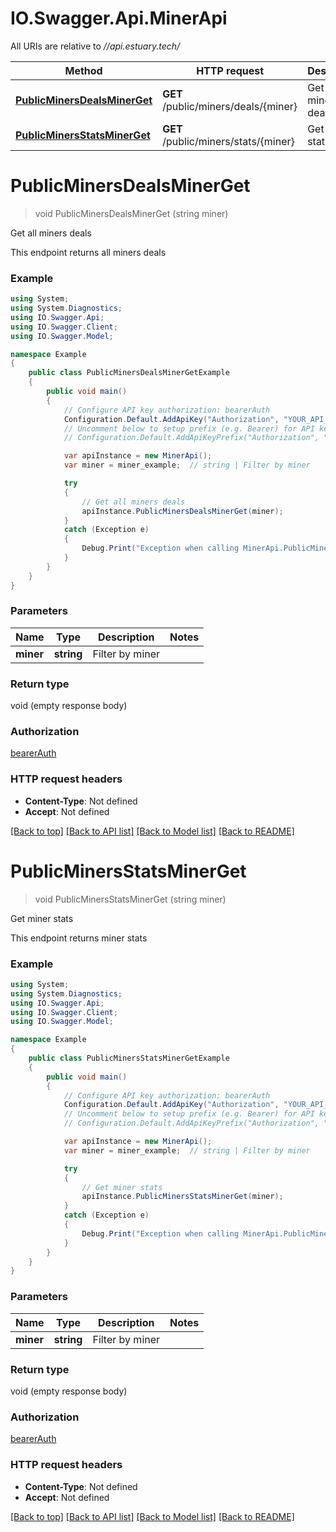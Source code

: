 # IO.Swagger.Api.MinerApi

All URIs are relative to *//api.estuary.tech/*

Method | HTTP request | Description
------------- | ------------- | -------------
[**PublicMinersDealsMinerGet**](MinerApi.md#publicminersdealsminerget) | **GET** /public/miners/deals/{miner} | Get all miners deals
[**PublicMinersStatsMinerGet**](MinerApi.md#publicminersstatsminerget) | **GET** /public/miners/stats/{miner} | Get miner stats

<a name="publicminersdealsminerget"></a>
# **PublicMinersDealsMinerGet**
> void PublicMinersDealsMinerGet (string miner)

Get all miners deals

This endpoint returns all miners deals

### Example
```csharp
using System;
using System.Diagnostics;
using IO.Swagger.Api;
using IO.Swagger.Client;
using IO.Swagger.Model;

namespace Example
{
    public class PublicMinersDealsMinerGetExample
    {
        public void main()
        {
            // Configure API key authorization: bearerAuth
            Configuration.Default.AddApiKey("Authorization", "YOUR_API_KEY");
            // Uncomment below to setup prefix (e.g. Bearer) for API key, if needed
            // Configuration.Default.AddApiKeyPrefix("Authorization", "Bearer");

            var apiInstance = new MinerApi();
            var miner = miner_example;  // string | Filter by miner

            try
            {
                // Get all miners deals
                apiInstance.PublicMinersDealsMinerGet(miner);
            }
            catch (Exception e)
            {
                Debug.Print("Exception when calling MinerApi.PublicMinersDealsMinerGet: " + e.Message );
            }
        }
    }
}
```

### Parameters

Name | Type | Description  | Notes
------------- | ------------- | ------------- | -------------
 **miner** | **string**| Filter by miner | 

### Return type

void (empty response body)

### Authorization

[bearerAuth](../README.md#bearerAuth)

### HTTP request headers

 - **Content-Type**: Not defined
 - **Accept**: Not defined

[[Back to top]](#) [[Back to API list]](../README.md#documentation-for-api-endpoints) [[Back to Model list]](../README.md#documentation-for-models) [[Back to README]](../README.md)
<a name="publicminersstatsminerget"></a>
# **PublicMinersStatsMinerGet**
> void PublicMinersStatsMinerGet (string miner)

Get miner stats

This endpoint returns miner stats

### Example
```csharp
using System;
using System.Diagnostics;
using IO.Swagger.Api;
using IO.Swagger.Client;
using IO.Swagger.Model;

namespace Example
{
    public class PublicMinersStatsMinerGetExample
    {
        public void main()
        {
            // Configure API key authorization: bearerAuth
            Configuration.Default.AddApiKey("Authorization", "YOUR_API_KEY");
            // Uncomment below to setup prefix (e.g. Bearer) for API key, if needed
            // Configuration.Default.AddApiKeyPrefix("Authorization", "Bearer");

            var apiInstance = new MinerApi();
            var miner = miner_example;  // string | Filter by miner

            try
            {
                // Get miner stats
                apiInstance.PublicMinersStatsMinerGet(miner);
            }
            catch (Exception e)
            {
                Debug.Print("Exception when calling MinerApi.PublicMinersStatsMinerGet: " + e.Message );
            }
        }
    }
}
```

### Parameters

Name | Type | Description  | Notes
------------- | ------------- | ------------- | -------------
 **miner** | **string**| Filter by miner | 

### Return type

void (empty response body)

### Authorization

[bearerAuth](../README.md#bearerAuth)

### HTTP request headers

 - **Content-Type**: Not defined
 - **Accept**: Not defined

[[Back to top]](#) [[Back to API list]](../README.md#documentation-for-api-endpoints) [[Back to Model list]](../README.md#documentation-for-models) [[Back to README]](../README.md)
